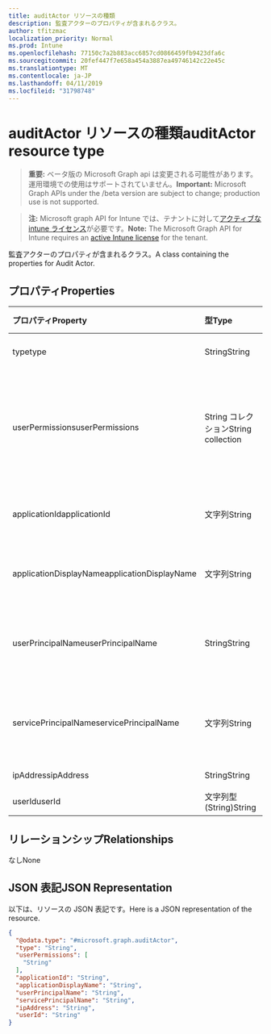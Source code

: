 ```yaml
---
title: auditActor リソースの種類
description: 監査アクターのプロパティが含まれるクラス。
author: tfitzmac
localization_priority: Normal
ms.prod: Intune
ms.openlocfilehash: 77150c7a2b883acc6857cd0866459fb9423dfa6c
ms.sourcegitcommit: 20fef447f7e658a454a3887ea49746142c22e45c
ms.translationtype: MT
ms.contentlocale: ja-JP
ms.lasthandoff: 04/11/2019
ms.locfileid: "31798748"
---
```

# <a name="auditactor-resource-type"></a><span data-ttu-id="8c54d-103">auditActor リソースの種類</span><span class="sxs-lookup"><span data-stu-id="8c54d-103">auditActor resource type</span></span>

> <span data-ttu-id="8c54d-104">**重要:** ベータ版の Microsoft Graph api は変更される可能性があります。運用環境での使用はサポートされていません。</span><span class="sxs-lookup"><span data-stu-id="8c54d-104">**Important:** Microsoft Graph APIs under the /beta version are subject to change; production use is not supported.</span></span>

> <span data-ttu-id="8c54d-105">**注:** Microsoft graph API for Intune では、テナントに対して[アクティブな intune ライセンス](https://go.microsoft.com/fwlink/?linkid=839381)が必要です。</span><span class="sxs-lookup"><span data-stu-id="8c54d-105">**Note:** The Microsoft Graph API for Intune requires an [active Intune license](https://go.microsoft.com/fwlink/?linkid=839381) for the tenant.</span></span>

<span data-ttu-id="8c54d-106">監査アクターのプロパティが含まれるクラス。</span><span class="sxs-lookup"><span data-stu-id="8c54d-106">A class containing the properties for Audit Actor.</span></span>

## <a name="properties"></a><span data-ttu-id="8c54d-107">プロパティ</span><span class="sxs-lookup"><span data-stu-id="8c54d-107">Properties</span></span>
|<span data-ttu-id="8c54d-108">プロパティ</span><span class="sxs-lookup"><span data-stu-id="8c54d-108">Property</span></span>|<span data-ttu-id="8c54d-109">型</span><span class="sxs-lookup"><span data-stu-id="8c54d-109">Type</span></span>|<span data-ttu-id="8c54d-110">説明</span><span class="sxs-lookup"><span data-stu-id="8c54d-110">Description</span></span>|
|:---|:---|:---|
|<span data-ttu-id="8c54d-111">type</span><span class="sxs-lookup"><span data-stu-id="8c54d-111">type</span></span>|<span data-ttu-id="8c54d-112">String</span><span class="sxs-lookup"><span data-stu-id="8c54d-112">String</span></span>|<span data-ttu-id="8c54d-113">アクターの種類。</span><span class="sxs-lookup"><span data-stu-id="8c54d-113">Actor Type.</span></span>|
|<span data-ttu-id="8c54d-114">userPermissions</span><span class="sxs-lookup"><span data-stu-id="8c54d-114">userPermissions</span></span>|<span data-ttu-id="8c54d-115">String コレクション</span><span class="sxs-lookup"><span data-stu-id="8c54d-115">String collection</span></span>|<span data-ttu-id="8c54d-116">監査の実行時におけるユーザーのアクセス許可の一覧。</span><span class="sxs-lookup"><span data-stu-id="8c54d-116">List of user permissions when the audit was performed.</span></span>|
|<span data-ttu-id="8c54d-117">applicationId</span><span class="sxs-lookup"><span data-stu-id="8c54d-117">applicationId</span></span>|<span data-ttu-id="8c54d-118">文字列</span><span class="sxs-lookup"><span data-stu-id="8c54d-118">String</span></span>|<span data-ttu-id="8c54d-119">AAD アプリケーション ID。</span><span class="sxs-lookup"><span data-stu-id="8c54d-119">AAD Application Id.</span></span>|
|<span data-ttu-id="8c54d-120">applicationDisplayName</span><span class="sxs-lookup"><span data-stu-id="8c54d-120">applicationDisplayName</span></span>|<span data-ttu-id="8c54d-121">文字列</span><span class="sxs-lookup"><span data-stu-id="8c54d-121">String</span></span>|<span data-ttu-id="8c54d-122">アプリケーションの名前。</span><span class="sxs-lookup"><span data-stu-id="8c54d-122">Name of the Application.</span></span>|
|<span data-ttu-id="8c54d-123">userPrincipalName</span><span class="sxs-lookup"><span data-stu-id="8c54d-123">userPrincipalName</span></span>|<span data-ttu-id="8c54d-124">String</span><span class="sxs-lookup"><span data-stu-id="8c54d-124">String</span></span>|<span data-ttu-id="8c54d-125">ユーザー プリンシパル名 (UPN)。</span><span class="sxs-lookup"><span data-stu-id="8c54d-125">User Principal Name (UPN).</span></span>|
|<span data-ttu-id="8c54d-126">servicePrincipalName</span><span class="sxs-lookup"><span data-stu-id="8c54d-126">servicePrincipalName</span></span>|<span data-ttu-id="8c54d-127">文字列</span><span class="sxs-lookup"><span data-stu-id="8c54d-127">String</span></span>|<span data-ttu-id="8c54d-128">サービス プリンシパル名 (SPN)。</span><span class="sxs-lookup"><span data-stu-id="8c54d-128">Service Principal Name (SPN).</span></span>|
|<span data-ttu-id="8c54d-129">ipAddress</span><span class="sxs-lookup"><span data-stu-id="8c54d-129">ipAddress</span></span>|<span data-ttu-id="8c54d-130">String</span><span class="sxs-lookup"><span data-stu-id="8c54d-130">String</span></span>|<span data-ttu-id="8c54d-131">IPAddress。</span><span class="sxs-lookup"><span data-stu-id="8c54d-131">IPAddress.</span></span>|
|<span data-ttu-id="8c54d-132">userId</span><span class="sxs-lookup"><span data-stu-id="8c54d-132">userId</span></span>|<span data-ttu-id="8c54d-133">文字列型 (String)</span><span class="sxs-lookup"><span data-stu-id="8c54d-133">String</span></span>|<span data-ttu-id="8c54d-134">ユーザー ID。</span><span class="sxs-lookup"><span data-stu-id="8c54d-134">User Id.</span></span>|

## <a name="relationships"></a><span data-ttu-id="8c54d-135">リレーションシップ</span><span class="sxs-lookup"><span data-stu-id="8c54d-135">Relationships</span></span>
<span data-ttu-id="8c54d-136">なし</span><span class="sxs-lookup"><span data-stu-id="8c54d-136">None</span></span>

## <a name="json-representation"></a><span data-ttu-id="8c54d-137">JSON 表記</span><span class="sxs-lookup"><span data-stu-id="8c54d-137">JSON Representation</span></span>
<span data-ttu-id="8c54d-138">以下は、リソースの JSON 表記です。</span><span class="sxs-lookup"><span data-stu-id="8c54d-138">Here is a JSON representation of the resource.</span></span>
<!-- {
  "blockType": "resource",
  "@odata.type": "microsoft.graph.auditActor"
}
-->
``` json
{
  "@odata.type": "#microsoft.graph.auditActor",
  "type": "String",
  "userPermissions": [
    "String"
  ],
  "applicationId": "String",
  "applicationDisplayName": "String",
  "userPrincipalName": "String",
  "servicePrincipalName": "String",
  "ipAddress": "String",
  "userId": "String"
}
```






